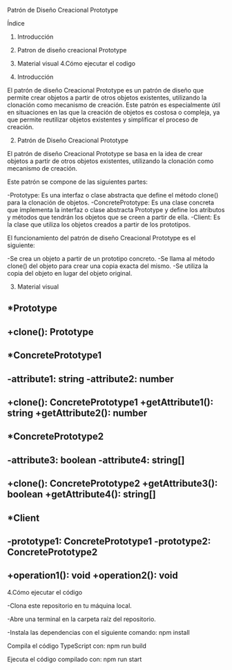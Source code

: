 Patrón de Diseño Creacional Prototype

Índice

1. Introducción
2. Patron de diseño creacional Prototype
3. Material visual
4.Cómo ejecutar el codigo


1. Introducción

El patrón de diseño Creacional Prototype es un patrón de diseño que permite crear objetos a partir de otros objetos existentes, utilizando la clonación como mecanismo de creación. Este patrón es especialmente útil en situaciones en las que la creación de objetos es costosa o compleja, ya que permite reutilizar objetos existentes y simplificar el proceso de creación.


2. Patrón de Diseño Creacional Prototype

El patrón de diseño Creacional Prototype se basa en la idea de crear objetos a partir de otros objetos existentes, utilizando la clonación como mecanismo de creación. 

Este patrón se compone de las siguientes partes:

-Prototype: Es una interfaz o clase abstracta que define el método clone() para la clonación de objetos.
-ConcretePrototype: Es una clase concreta que implementa la interfaz o clase abstracta Prototype y define los atributos y métodos que tendrán los objetos que se creen a partir de ella.
-Client: Es la clase que utiliza los objetos creados a partir de los prototipos.

El funcionamiento del patrón de diseño Creacional Prototype es el siguiente:

-Se crea un objeto a partir de un prototipo concreto.
-Se llama al método clone() del objeto para crear una copia exacta del mismo.
-Se utiliza la copia del objeto en lugar del objeto original.


3. Material visual

*Prototype
----------
+clone(): Prototype
----------

*ConcretePrototype1
----------
-attribute1: string
-attribute2: number
----------
+clone(): ConcretePrototype1
+getAttribute1(): string
+getAttribute2(): number
----------

*ConcretePrototype2
----------
-attribute3: boolean
-attribute4: string[]
----------
+clone(): ConcretePrototype2
+getAttribute3(): boolean
+getAttribute4(): string[]
----------

*Client
----------
-prototype1: ConcretePrototype1
-prototype2: ConcretePrototype2
----------
+operation1(): void
+operation2(): void
----------


4.Cómo ejecutar el código

-Clona este repositorio en tu máquina local.

-Abre una terminal en la carpeta raíz del repositorio.

-Instala las dependencias con el siguiente comando:
npm install

Compila el código TypeScript con:
npm run build

Ejecuta el código compilado con:
npm run start
